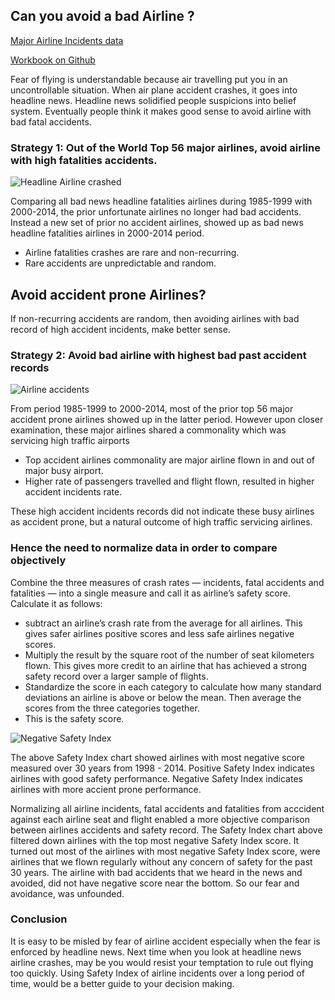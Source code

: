 
## Can you avoid a bad Airline ?

[Major Airline Incidents data](https://github.com/fivethirtyeight/data/tree/master/airline-safety)

[Workbook on Github](https://github.com/cocoisland/DS-Unit-1-Sprint-4-Statistical-Tests-and-Experiments/blob/master/Airline_accident.ipynb)

Fear of flying is understandable because  air travelling put you in an uncontrollable situation. 
When air plane accident crashes,  it goes into headline news. Headline news solidified people suspicions into belief system. 
Eventually people think it makes good sense to avoid airline with bad fatal accidents. 

### Strategy 1: Out of the World Top 56 major airlines, avoid airline with high fatalities accidents.

![Headline Airline crashed](https://cocoisland.github.io/img/headline_crashed.png)

Comparing all bad news headline fatalities airlines during 1985-1999 with 2000-2014, the prior unfortunate airlines no longer had bad accidents. Instead a new set of prior no accident airlines, showed up as bad news headline fatalities airlines in 2000-2014 period. 
* Airline fatalities crashes are rare and non-recurring. 
* Rare accidents are unpredictable and random.

## Avoid accident prone Airlines?
If non-recurring accidents are random, then avoiding airlines with bad record of high accident incidents, make better sense.

### Strategy 2: Avoid bad airline with highest bad past accident records

![Airline accidents](https://cocoisland.github.io/img/airline_accidents.png)

From period 1985-1999 to 2000-2014, most of the prior top 56 major accident prone airlines 
showed up in the latter period. However upon closer examination, these major airlines shared a commonality which was servicing high traffic airports
* Top accident airlines commonality are major airline flown in and out of major busy airport.
* Higher rate of passengers travelled and flight flown, resulted in higher accident incidents rate.

These high accident incidents records did not indicate these busy airlines as accident prone, but a natural outcome of high traffic servicing airlines.

### Hence the need to normalize data in order to compare objectively
Combine the three measures of crash rates — incidents, fatal accidents and fatalities — into a single measure and call it as airline’s safety score. Calculate it as follows:
* subtract an airline’s crash rate from the average for all airlines. This gives safer airlines positive scores and less safe airlines negative scores.
* Multiply the result by the square root of the number of seat kilometers flown. This gives more credit to an airline that has achieved a strong safety record over a larger sample of flights.
* Standardize the score in each category to calculate how many standard deviations an airline is above or below the mean. Then average the scores from the three categories together. 
* This is the safety score.

![Negative Safety Index](https://cocoisland.github.io/img/negative_safety_index.png)

The above Safety Index chart showed airlines with most negative score measured over 30 years from 1998 - 2014.
Positive Safety Index indicates airlines with good safety performance. Negative Safety Index indicates airlines with more accient prone performance.

Normalizing all airline incidents, fatal accidents and fatalities from acccident against each airline seat and flight enabled a more objective comparison between airlines accidents and safety record. The Safety Index chart above filtered down airlines with the top most negative Safety Index score. It turned out most of the airlines with most negative Safety Index score, were airlines that we flown regularly without any concern of safety for the past 30 years. The airline with bad accidents that we heard in the news and avoided, did not have negative score near the bottom. So our fear and avoidance, was unfounded.

### Conclusion
It is easy to be misled by fear of airline accident especially when the fear is enforced by headline news. Next time when you look at headline news airline crashes, may be you would resist your temptation to rule out flying too quickly. Using Safety Index of airline incidents over a long period of time, would be a better guide to your decision making.
